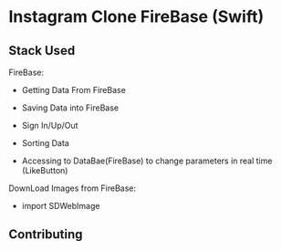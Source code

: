# Instagram Clone FireBase (Swift)

## Stack Used

FireBase:   
- Getting Data From FireBase   
- Saving Data into FireBase
- Sign In/Up/Out

- Sorting Data 
- Accessing to DataBae(FireBase) to change parameters in real time \(LikeButton)

DownLoad Images from FireBase: 
- import SDWebImage


## Contributing

